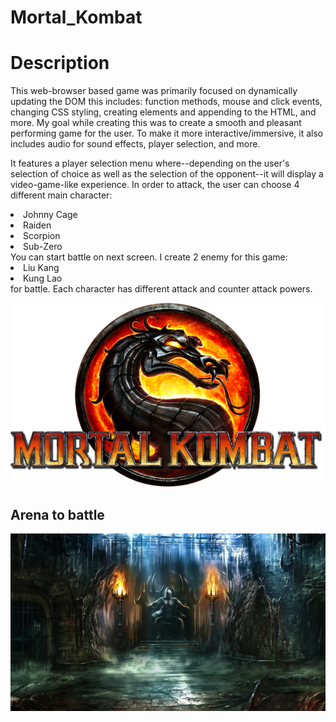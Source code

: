 # Mortal_Kombat

<h1>Description</h1>
<p>This web-browser based game was primarily focused on dynamically updating the DOM this includes: function methods, mouse and click events, changing CSS styling, creating elements and appending to the HTML, and more. My goal while creating this was to create a smooth and pleasant performing game for the user. To make it more interactive/immersive, it also includes audio for sound effects, player selection, and more.</p>
<p>It features a player selection menu where--depending on the user's selection of choice as well as the selection of the opponent--it will display a video-game-like experience. In order to attack, the user can choose 4 different main character:<li>Johnny Cage</li><li>Raiden</li> <li>Scorpion</li><li>Sub-Zero</li>You can start battle on next screen. I create 2 enemy for this game:<li> Liu Kang </li><li>Kung Lao</li> for battle. Each character has different attack and counter attack powers.</p>
<img src="img/mortal_logo.png" alt="Mortal Kombat Logo" >
<h2>Arena to battle</h2>
<img src="img/background.jpeg" alt="Arena" >
